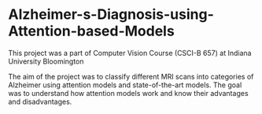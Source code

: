 # Alzheimer-s-Diagnosis-using-Attention-based-Models

This project was a part of Computer Vision Course (CSCI-B 657) at Indiana University Bloomington

The aim of the project was to classify different MRI scans into categories of Alzheimer using attention models and state-of-the-art models. The goal was to understand how attention models work and know their advantages and disadvantages.
